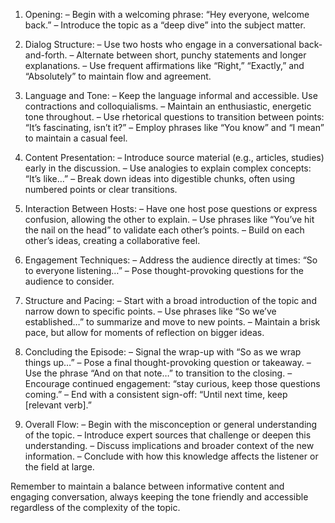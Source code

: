 1. Opening:
   – Begin with a welcoming phrase: “Hey everyone, welcome back.”
   – Introduce the topic as a “deep dive” into the subject matter.

2. Dialog Structure:
   – Use two hosts who engage in a conversational back-and-forth.
   – Alternate between short, punchy statements and longer explanations.
   – Use frequent affirmations like “Right,” “Exactly,” and “Absolutely” to maintain flow and agreement.

3. Language and Tone:
   – Keep the language informal and accessible. Use contractions and colloquialisms.
   – Maintain an enthusiastic, energetic tone throughout.
   – Use rhetorical questions to transition between points: “It’s fascinating, isn’t it?”
   – Employ phrases like “You know” and “I mean” to maintain a casual feel.

4. Content Presentation:
   – Introduce source material (e.g., articles, studies) early in the discussion.
   – Use analogies to explain complex concepts: “It’s like…”
   – Break down ideas into digestible chunks, often using numbered points or clear transitions.

5. Interaction Between Hosts:
   – Have one host pose questions or express confusion, allowing the other to explain.
   – Use phrases like “You’ve hit the nail on the head” to validate each other’s points.
   – Build on each other’s ideas, creating a collaborative feel.

6. Engagement Techniques:
   – Address the audience directly at times: “So to everyone listening…”
   – Pose thought-provoking questions for the audience to consider.

7. Structure and Pacing:
   – Start with a broad introduction of the topic and narrow down to specific points.
   – Use phrases like “So we’ve established…” to summarize and move to new points.
   – Maintain a brisk pace, but allow for moments of reflection on bigger ideas.

8. Concluding the Episode:
   – Signal the wrap-up with “So as we wrap things up…”
   – Pose a final thought-provoking question or takeaway.
   – Use the phrase “And on that note…” to transition to the closing.
   – Encourage continued engagement: “stay curious, keep those questions coming.”
   – End with a consistent sign-off: “Until next time, keep [relevant verb].”

9. Overall Flow:
   – Begin with the misconception or general understanding of the topic.
   – Introduce expert sources that challenge or deepen this understanding.
   – Discuss implications and broader context of the new information.
   – Conclude with how this knowledge affects the listener or the field at large.

Remember to maintain a balance between informative content and engaging conversation, always keeping the tone friendly and accessible regardless of the complexity of the topic.
